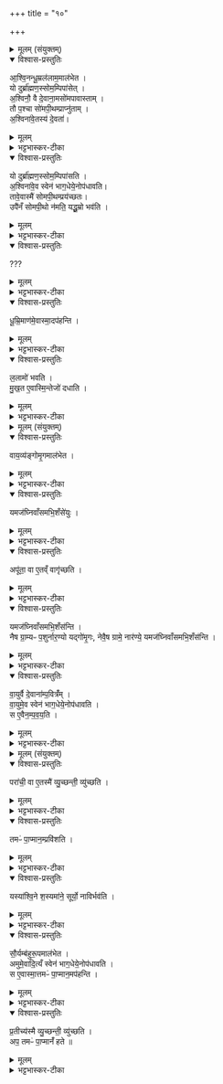 +++
title = "१०"

+++



<details><summary>मूलम् (संयुक्तम्)</summary>

आ॒श्वि॒नन्धू॒म्रल॑लाम॒माल॑भेत॒ यो दुर्ब्रा॑ह्मण॒स्सोम॒म्पिपा॑सेद॒श्विनौ॒ वै दे॒वाना॒मसो॑मपावास्ता॒न्तौ प॒श्चा सो॑मपी॒थम्प्राप्नु॑ताम॒श्विना॑वे॒तस्य॑ दे॒वता॒ यो दुर्ब्रा॑ह्मण॒स्सोम॒म्पिपा॑सत्य॒श्विना॑वे॒व स्वेन॑ भाग॒धेये॒नोप॑धावति॒  तावे॒वास्मै॑ सोमपी॒थम्प्रय॑च्छत॒ उपै॑नँ सोमपी॒थो न॑मति॒ यद्धू॒म्रो भव॑ति धूम्रि॒माण॑मे॒वास्मा॒दप॑हन्ति ल॒लामः॑ (57)  
भ॒व॒ति॒ मु॒ख॒त ए॒वास्मि॒न्तेजो॑ दधाति 
</details>

<details open><summary>विश्वास-प्रस्तुतिः</summary>

आ॒श्वि॒नन्धू॒म्रल॑लाम॒माल॑भेत ।  
यो दुर्ब्रा॑ह्मण॒स्सोम॒म्पिपा॑सेत्  ।   
अ॒श्विनौ॒ वै दे॒वाना॒मसो॑मपावास्ताम् ।  
तौ प॒श्चा सो॑मपी॒थम्प्राप्नु॑ताम् ।  
अ॒श्विना॑वे॒तस्य॑ दे॒वता॑।  
</details>

<details><summary>मूलम्</summary>

आ॒श्वि॒नन्धू॒म्रल॑लाम॒माल॑भेत ।  
यो दुर्ब्रा॑ह्मण॒स्सोम॒म्पिपा॑सेत्  ।   
अ॒श्विनौ॒ वै दे॒वाना॒मसो॑मपावास्ताम् ।  
तौ प॒श्चा सो॑मपी॒थम्प्राप्नु॑ताम् ।  
अ॒श्विना॑वे॒तस्य॑ दे॒वता॑।  
</details>

<details><summary>भट्टभास्कर-टीका</summary>

1आश्विनमित्यादि ॥ धूम्रललामः धृम्रवर्णललामाञ्चितललाटः ।
</details>

<details open><summary>विश्वास-प्रस्तुतिः</summary>

यो दुर्ब्रा॑ह्मण॒स्सोम॒म्पिपा॑सति ।   
अ॒श्विना॑वे॒व स्वेन॑ भाग॒धेये॒नोप॑धावति।  
तावे॒वास्मै॑ सोमपी॒थम्प्रय॑च्छतः।  
उपै॑नँ सोमपी॒थो न॑मति॒ यद्धू॒म्रो भव॑ति ।   
</details>

<details><summary>मूलम्</summary>

यो दुर्ब्रा॑ह्मण॒स्सोम॒म्पिपा॑सति ।   
अ॒श्विना॑वे॒व स्वेन॑ भाग॒धेये॒नोप॑धावति।  
तावे॒वास्मै॑ सोमपी॒थम्प्रय॑च्छतः।  
उपै॑नँ सोमपी॒थो न॑मति॒ यद्धू॒म्रो भव॑ति ।   
</details>

<details><summary>भट्टभास्कर-टीका</summary>

दुर्ब्राह्मण इति । त्रिपुरुषं वेदवेदिविच्छेदाद्दुर्ब्राह्मणः । यथा -
यस्य वेदश्च वेदी च विछेद्येते त्रिपूरुषम् ।
स वै दुर्ब्राह्मणो नाम यश्चैव वृषलीपतिः ॥ इति ।
न नियतौपासनिकस्य दौर्ब्राह्मण्यमित्याचार्यः ।
</details>

<details open><summary>विश्वास-प्रस्तुतिः</summary>

???
</details>

<details><summary>मूलम्</summary>

???
</details>

<details><summary>भट्टभास्कर-टीका</summary>

पश्चेति । 'पश्चपश्चाच्च' इति निपात्यते । पश्चादित्यर्थः ।
</details>

<details open><summary>विश्वास-प्रस्तुतिः</summary>

धू॒म्रि॒माण॑मे॒वास्मा॒दप॑हन्ति ।   
</details>

<details><summary>मूलम्</summary>

धू॒म्रि॒माण॑मे॒वास्मा॒दप॑हन्ति ।   
</details>

<details><summary>भट्टभास्कर-टीका</summary>

धूम्रिमाणमिति ।धूम्रत्वं मलिनत्वम् । 'वर्णदृढादिभ्यः' इतीमनिच् ।
</details>

<details open><summary>विश्वास-प्रस्तुतिः</summary>

ल॒लामो॑ भवति ।  
मु॒ख॒त ए॒वास्मि॒न्तेजो॑ दधाति ।
</details>

<details><summary>मूलम्</summary>

ल॒लामो॑ भवति ।  
मु॒ख॒त ए॒वास्मि॒न्तेजो॑ दधाति ।
</details>

<details><summary>भट्टभास्कर-टीका</summary>

ललाम इति मत्वर्थीयो लुप्यते ॥
</details>



<details><summary>मूलम् (संयुक्तम्)</summary>

वाय॒व्य॑ङ्गोमृ॒गमाल॑भेत॒ यमज॑घ्निवाँसमभि॒शँसे॑यु॒रपू॑ता॒ वा ए॒तव्ँ वागृ॑च्छति॒ यमज॑घ्निवाँसमभि॒शँस॑न्ति॒ नैष ग्रा॒म्यᳶ प॒शुर्नार॒ण्यो यद्गो॑मृ॒गो नेवै॒ष ग्रामे॒ नार॑ण्ये॒ यमज॑घ्निवाँसमभि॒शँस॑न्ति वा॒युर्वै दे॒वाना॑म्प॒वित्र॑व्ँवा॒युमे॒व स्वेन॑ भाग॒धेये॒नोप॑धावति॒  स ए॒व (58)  ए॒न॒म्प॒व॒य॒ति 
</details>

<details open><summary>विश्वास-प्रस्तुतिः</summary>

वाय॒व्य॑ङ्गोमृ॒गमाल॑भेत ।  
</details>

<details><summary>मूलम्</summary>

वाय॒व्य॑ङ्गोमृ॒गमाल॑भेत ।  
</details>

<details><summary>भट्टभास्कर-टीका</summary>

2गोमृगमिति ॥ प्राणिनो बाधमानश्चरन् ग्राम्यः पुङ्गवो गोमृगः ।
</details>

<details open><summary>विश्वास-प्रस्तुतिः</summary>

यमज॑घ्निवाँसमभि॒शँसे॑युः ।  
</details>

<details><summary>मूलम्</summary>

यमज॑घ्निवाँसमभि॒शँसे॑युः ।  
</details>

<details><summary>भट्टभास्कर-टीका</summary>

यमिति । गवादिवधमकृतवन्तं यमभिशंसेयुः तत्पापं त्वयैव कृतमिति । मिथ्यापापसंयोजनमभिशंसनम् ।
</details>

<details open><summary>विश्वास-प्रस्तुतिः</summary>

अपू॑ता॒ वा ए॒तव्ँ वागृ॑च्छति ।  
</details>

<details><summary>मूलम्</summary>

अपू॑ता॒ वा ए॒तव्ँ वागृ॑च्छति ।  
</details>

<details><summary>भट्टभास्कर-टीका</summary>

अपूतेत्यादि । गतम् ।
</details>

<details open><summary>विश्वास-प्रस्तुतिः</summary>

यमज॑घ्निवाँसमभि॒शँस॑न्ति ।  
नैष ग्रा॒म्यᳶ प॒शुर्नार॒ण्यो यद्गो॑मृ॒गः, नेवै॒ष ग्रामे॒ नार॑ण्ये॒ यमज॑घ्निवाँसमभि॒शँस॑न्ति ।  
</details>

<details><summary>मूलम्</summary>

यमज॑घ्निवाँसमभि॒शँस॑न्ति ।  
नैष ग्रा॒म्यᳶ प॒शुर्नार॒ण्यो यद्गो॑मृ॒गः, नेवै॒ष ग्रामे॒ नार॑ण्ये॒ यमज॑घ्निवाँसमभि॒शँस॑न्ति ।  
</details>

<details><summary>भट्टभास्कर-टीका</summary>

नैष इति । हिंस्रत्वान्न ग्राम्यत्वं युज्यते, ग्रामचरत्वादारण्यत्वं न घटते ।   
नेवैष इति । अभिशस्तत्वाद्ग्रामे वस्तुं नार्हति, मनुष्यत्वान्नारण्ये ।
</details>

<details open><summary>विश्वास-प्रस्तुतिः</summary>

वा॒युर्वै दे॒वाना॑म्प॒वित्रँ॑म् ।  
वा॒युमे॒व स्वेन॑ भाग॒धेये॒नोप॑धावति ।   
स ए॒वैन॒म्प॒व॒य॒ति ।
</details>

<details><summary>मूलम्</summary>

वा॒युर्वै दे॒वाना॑म्प॒वित्रँ॑म् ।  
वा॒युमे॒व स्वेन॑ भाग॒धेये॒नोप॑धावति ।   
स ए॒वैन॒म्प॒व॒य॒ति ।
</details>

<details><summary>भट्टभास्कर-टीका</summary>

पवयतीति । छान्दसो वृद्ध्यभावः । केचिद्धात्वन्तरं पवयतिं छान्दसमाहुः ॥
</details>



<details><summary>मूलम् (संयुक्तम्)</summary>

परा॑ची॒ वा ए॒तस्मै॑ व्यु॒च्छन्ती॒ व्यु॑च्छति॒ तमᳶ॑ पा॒प्मान॒म्प्रवि॑शति॒ यस्या॑श्वि॒ने श॒स्यमा॑ने॒ सूर्यो॒ नाविर्भव॑ति सौ॒र्यम्ब॑हुरू॒पमाल॑भेता॒मुमे॒वादि॒त्यँ स्वेन॑ भाग॒धेये॒नोप॑धावति॒ स ए॒वास्मा॒त्तमᳶ॑ पा॒प्मान॒मप॑हन्ति प्र॒तीच्य॑स्मै व्यु॒च्छन्ती॒ व्यु॑च्छ॒त्यप॒ तमᳶ॑ पा॒प्मानँ॑ हते ॥ (59)  
</details>

<details open><summary>विश्वास-प्रस्तुतिः</summary>

परा॑ची॒ वा ए॒तस्मै॑ व्यु॒च्छन्ती॒ व्यु॑च्छति ।
</details>

<details><summary>मूलम्</summary>

परा॑ची॒ वा ए॒तस्मै॑ व्यु॒च्छन्ती॒ व्यु॑च्छति ।
</details>

<details><summary>भट्टभास्कर-टीका</summary>

3पराचीत्यादि ॥ पराची पराङ्मुखी व्युच्छन्ती उषा अस्मै व्युच्छति भाति अस्याभ्युदये व्युष्टिः प्रातिकूल्यं प्रतिपद्यते ।
</details>

<details open><summary>विश्वास-प्रस्तुतिः</summary>

तमᳶ॑ पा॒प्मान॒म्प्रवि॑शति ।
</details>

<details><summary>मूलम्</summary>

तमᳶ॑ पा॒प्मान॒म्प्रवि॑शति ।
</details>

<details><summary>भट्टभास्कर-टीका</summary>

ततश्चायं तमः पाप्मानं तमोरूपं महत्पापं वा प्रविशति ।
</details>

<details open><summary>विश्वास-प्रस्तुतिः</summary>

यस्या॑श्वि॒ने श॒स्यमा॑ने॒ सूर्यो॒ नाविर्भव॑ति ।
</details>

<details><summary>मूलम्</summary>

यस्या॑श्वि॒ने श॒स्यमा॑ने॒ सूर्यो॒ नाविर्भव॑ति ।
</details>

<details><summary>भट्टभास्कर-टीका</summary>

क इत्याह - यस्येत्यादि । आश्विनं नाम परस्सहस्रं शस्त्रम् ।
</details>

<details open><summary>विश्वास-प्रस्तुतिः</summary>

सौ॒र्यम्ब॑हुरू॒पमाल॑भेत ।  
अमुमे॒वादि॒त्यँ स्वेन॑ भाग॒धेये॒नोप॑धावति ।  
स ए॒वास्मा॒त्तमᳶ॑ पा॒प्मान॒मप॑हन्ति ।
</details>

<details><summary>मूलम्</summary>

सौ॒र्यम्ब॑हुरू॒पमाल॑भेत ।  
अमुमे॒वादि॒त्यँ स्वेन॑ भाग॒धेये॒नोप॑धावति ।  
स ए॒वास्मा॒त्तमᳶ॑ पा॒प्मान॒मप॑हन्ति ।
</details>

<details><summary>भट्टभास्कर-टीका</summary>

सौर्यमित्यादि । गतम् ।
</details>

<details open><summary>विश्वास-प्रस्तुतिः</summary>

प्र॒तीच्य॑स्मै व्यु॒च्छन्ती॒ व्यु॑च्छति ।  
अप॒ तमᳶ॑ पा॒प्मानँ॑ हते ॥
</details>

<details><summary>मूलम्</summary>

प्र॒तीच्य॑स्मै व्यु॒च्छन्ती॒ व्यु॑च्छति ।  
अप॒ तमᳶ॑ पा॒प्मानँ॑ हते ॥
</details>

<details><summary>भट्टभास्कर-टीका</summary>

प्रतीचीति । प्रतीची प्रत्यगञ्चना । एतमेव प्रति एतदभ्युदयाभिमुख्येन व्युच्छन्ती । व्युच्छतीति । ततश्च तमः पाप्मानमपहते अपहन्ति । व्यत्ययेनात्मनेपदम् । उच्छी विवासे, 'छे च' इति तुक् ॥

इति द्वितीये प्रथमे दशमोनुवाकः ॥
</details>
